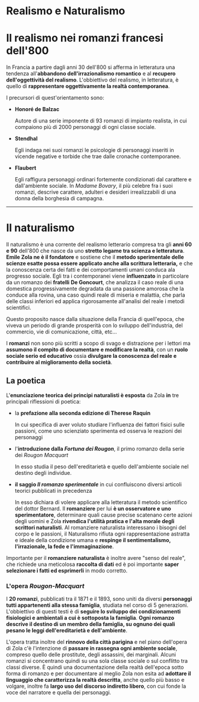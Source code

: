 # Realismo e Naturalismo

# Il realismo nei romanzi francesi dell'800

In Francia a partire dagli anni 30 dell'800 si afferma in letteratura una tendenza all'**abbandono dell'irrazionalismo romantico** e al **recupero dell'oggettività del realismo**. 
L'obbiettivo del realismo, in letteratura, è quello di **rappresentare oggettivamente la realtà contemporanea**.

I precursori di quest'orientamento sono:

- **Honoré de Balzac**
    
    Autore di una serie imponente di 93 romanzi di impianto realista, in cui compaiono più di 2000 personaggi di ogni classe sociale.
    
- **Stendhal**
    
    Egli indaga nei suoi romanzi le psicologie di personaggi inseriti in vicende negative e torbide che trae dalle cronache contemporanee.
    
- **Flaubert**
    
    Egli raffigura personaggi ordinari fortemente condizionati dal carattere e dall'ambiente sociale. In *Madame Bovary*, il più celebre fra i suoi romanzi, descrive carattere, adulteri e desideri irrealizzabili di una donna della borghesia di campagna.
    

---

# Il naturalismo

Il naturalismo è una corrente del realismo letterario compresa tra gli **anni 60 e 90** dell'800 che nasce da uno **stretto legame tra scienza e letteratura**.
**Emile Zola ne è il fondatore** e sostiene che il **metodo sperimentale delle scienze esatte possa essere applicato anche alla scrittura letteraria,** e che la conoscenza certa dei fatti e dei comportamenti umani conduca ala progresso sociale. Egli tra i contemporanei viene **influenzato** in particolare da un romanzo dei **fratelli** **De Goncourt**, che analizza il caso reale di una domestica progressivamente degradata da una passione amorosa che la conduce alla rovina, una caso quindi reale di miseria e malattia, che parla delle classi inferiori ed applica rigorosamente all'analisi del reale i metodi scientifici.

Questo proposito nasce dalla situazione della Francia di quell'epoca, che viveva un periodo di grande prosperità con lo sviluppo dell'industria, del commercio, vie di comunicazione, città, etc...

I **romanzi** non sono più scritti a scopo di svago e distrazione per i lettori ma **assumono il compito di documentare e modificare la realtà**, con un **ruolo sociale serio ed educativo** ossia **divulgare la conoscenza del reale e contribuire al miglioramento della società**.

## La poetica

L'**enunciazione teorica dei principi naturalisti è esposta** da Zola **in** tre principali riflessioni di poetica:

- la **prefazione alla seconda edizione di Therese Raquin**
    
    In cui specifica di aver voluto studiare l'influenza dei fattori fisici sulle passioni, come uno scienziato sperimenta ed osserva le reazioni dei personaggi
    
- l'**introduzione dalla *Fortuna dei Rougon***, il primo romanzo della serie dei *Rougon Macquart*
    
    In esso studia il peso dell'ereditarietà e quello dell'ambiente sociale nel destino degli individue.
    
- **il saggio *Il romanzo sperimentale*** in cui confluiscono diversi articoli teorici pubblicati in precedenza
    
    In esso dichiara di volere applicare alla letteratura il metodo scientifico del dottor Bernard. 
    Il **romanziere** per lui **è un osservatore e uno sperimentatore**, determinare quali cause precise scatenano certe azioni degli uomini e Zola **rivendica l'utilità pratica e l'alta morale degli scrittori naturalisti**. Al romanziere naturalista interessano i bisogni del corpo e le passioni, il Naturalismo rifiuta ogni rappresentazione astratta e ideale della condizione umana e **respinge il sentimentalismo, l'irrazionale, la fede e l'immaginazione**.
    

Importante per il **romanziere naturalista** è inoltre avere "senso del reale", che richiede una meticolosa **raccolta di dati**  ed è poi importante **saper selezionare i fatti ed esprimerli** in modo corretto.

### L'opera *Rougon-Macquart*

I **20 romanzi**, pubblicati tra il 1871 e il 1893, sono uniti da diversi **personaggi tutti appartenenti alla stessa famiglia**, studiata nel corso di 5 generazioni.
L'obbiettivo di questi testi è di **seguire lo sviluppo dei condizionamenti fisiologici e ambientali a cui è sottoposta la famiglia**. **Ogni romanzo descrive il destino di un membro della famiglia, su ognuno dei quali pesano le leggi dell'ereditarietà e dell'ambiente**.

L'opera tratta inoltre del **rinnovo della città parigina** e nel piano dell'opera di Zola c'è  l'intenzione di **passare in rassegna ogni ambiente sociale**, compreso quello delle prostitute, degli assassini, dei marginali. Alcuni romanzi si concentrano quindi su una sola classe sociale o sul conflitto tra classi diverse. È quindi una documentazione della realtà dell'epoca sotto forma di romanzo e per documentare al meglio Zola non esita ad **adottare il linguaggio che caratterizza la realtà descritta**, anche quello più basso e volgare, inoltre fa **largo uso del discorso indiretto libero**, con cui fonde la voce del narratore e quella dei personaggi.